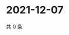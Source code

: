# 2021-12-07

共 0 条

<!-- BEGIN WEIBO -->
<!-- 最后更新时间 Tue Dec 07 2021 01:09:53 GMT+0800 (China Standard Time) -->

<!-- END WEIBO -->
